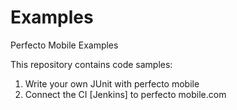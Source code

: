 Examples
========

Perfecto Mobile Examples 

This repository contains code samples:
1. Write your own JUnit with perfecto mobile 
2. Connect the CI [Jenkins] to perfecto mobile.com  

